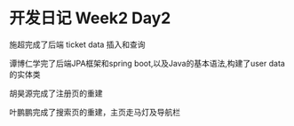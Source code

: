 # 开发日记 Week2 Day2

施超完成了后端 ticket data 插入和查询

谭博仁学完了后端JPA框架和spring boot,以及Java的基本语法,构建了user data的实体类




胡昊源完成了注册页的重建

叶鹏鹏完成了搜索页的重建，主页走马灯及导航栏

